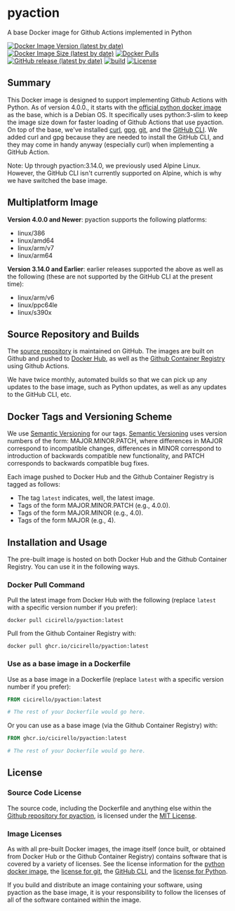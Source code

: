 # pyaction
A base Docker image for Github Actions implemented in Python

[![Docker Image Version (latest by date)](https://img.shields.io/docker/v/cicirello/pyaction?label=Docker%20Hub&logo=docker)](https://hub.docker.com/r/cicirello/pyaction)
[![Docker Image Size (latest by date)](https://img.shields.io/docker/image-size/cicirello/pyaction?logo=docker)](https://hub.docker.com/r/cicirello/pyaction)
[![Docker Pulls](https://img.shields.io/docker/pulls/cicirello/pyaction?logo=docker)](https://hub.docker.com/r/cicirello/pyaction)
[![GitHub release (latest by date)](https://img.shields.io/github/v/release/cicirello/pyaction?logo=github)](https://github.com/cicirello/pyaction/releases)
[![build](https://github.com/cicirello/pyaction/workflows/build/badge.svg)](https://github.com/cicirello/pyaction/actions/workflows/docker-image.yml)
[![License](https://img.shields.io/github/license/cicirello/pyaction)](LICENSE)

## Summary

This Docker image is designed to support implementing Github Actions 
with Python. As of version 4.0.0., it starts with 
the [official python docker image](https://hub.docker.com/_/python) as the base,
which is a Debian OS. It specifically uses python:3-slim to keep the image size 
down for faster loading of Github Actions that use pyaction. On top of the 
base, we've installed [curl](https://curl.se/), 
[gpg](https://gnupg.org/), [git](https://git-scm.com/), and the 
[GitHub CLI](https://cli.github.com/). We added curl and gpg because they
are needed to install the GitHub CLI, and they may come in handy anyway 
(especially curl) when implementing a GitHub Action.

Note: Up through pyaction:3.14.0, we previously used Alpine Linux. However,
the GitHub CLI isn't currently supported on Alpine, which is why we have
switched the base image.

## Multiplatform Image

__Version 4.0.0 and Newer__: pyaction supports the following 
platforms:
* linux/386
* linux/amd64
* linux/arm/v7
* linux/arm64

__Version 3.14.0 and Earlier__: earlier releases supported the
above as well as the following (these are not supported by the GitHub CLI
at the present time):
* linux/arm/v6
* linux/ppc64le
* linux/s390x 

## Source Repository and Builds

The [source repository](https://github.com/cicirello/pyaction) is 
maintained on GitHub. The images are built on Github and pushed 
to [Docker Hub](https://hub.docker.com/r/cicirello/pyaction), as 
well as the 
[Github Container Registry](https://github.com/cicirello?ecosystem=container&tab=packages) 
using Github Actions.

We have twice monthly, automated builds so that we can pick up any
updates to the base image, such as Python updates, as well as any updates
to the GitHub CLI, etc.

## Docker Tags and Versioning Scheme

We use [Semantic Versioning](https://semver.org/) for our tags.
[Semantic Versioning](https://semver.org/) uses version numbers 
of the form: MAJOR.MINOR.PATCH, where differences in 
MAJOR correspond to incompatible changes, differences in MINOR 
correspond to introduction of backwards compatible new functionality, 
and PATCH corresponds to backwards compatible bug fixes.

Each image pushed to Docker Hub and the Github Container Registry is tagged as follows:
* The tag `latest` indicates, well, the latest image.
* Tags of the form MAJOR.MINOR.PATCH (e.g., 4.0.0).
* Tags of the form MAJOR.MINOR (e.g., 4.0).
* Tags of the form MAJOR (e.g., 4).

## Installation and Usage

The pre-built image is hosted on both Docker Hub and the Github 
Container Registry. You can use it in the following ways.

### Docker Pull Command

Pull the latest image from Docker Hub with the following (replace `latest` with 
a specific version number if you prefer):

```Shell
docker pull cicirello/pyaction:latest
```

Pull from the Github Container Registry with:

```Shell
docker pull ghcr.io/cicirello/pyaction:latest
```


### Use as a base image in a Dockerfile

Use as a base image in a Dockerfile (replace `latest` with 
a specific version number if you prefer):

```Dockerfile
FROM cicirello/pyaction:latest

# The rest of your Dockerfile would go here.
```

Or you can use as a base image (via the Github Container Registry) with:

```Dockerfile
FROM ghcr.io/cicirello/pyaction:latest

# The rest of your Dockerfile would go here.
```


## License

### Source Code License
The source code, including the Dockerfile and anything
else within the [Github repository for pyaction](https://github.com/cicirello/pyaction), 
is licensed under the
[MIT License](https://github.com/cicirello/pyaction/blob/master/LICENSE).

### Image Licenses
As with all pre-built Docker images, the image itself (once built, or obtained from
Docker Hub or the Github Container Registry) contains software that is covered by a
variety of licenses. See the license information for the 
[python docker image](https://hub.docker.com/_/python),
the [license for git](https://git-scm.com/), 
the [GitHub CLI](https://github.com/cli/cli/blob/trunk/LICENSE),
and the [license for Python](https://docs.python.org/3/license.html).  

If you build and distribute an image containing your software, 
using pyaction as the base image, it
is your responsibility to follow the licenses of all of the
software contained within the image.  
